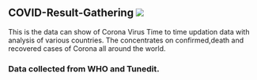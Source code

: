 ## COVID-Result-Gathering [![](https://img.shields.io/github/license/sourcerer-io/hall-of-fame.svg?colorB=ff0000)](https://https://github.com/Mahendra-Gunnam/COVID-Result-Gathering/blob/master/LICENSE) 
 This is the data can show of Corona Virus Time to time updation data with analysis of various countries. The concentrates on confirmed,death and recovered cases of Corona all around the world.
### Data collected from WHO and Tunedit.
